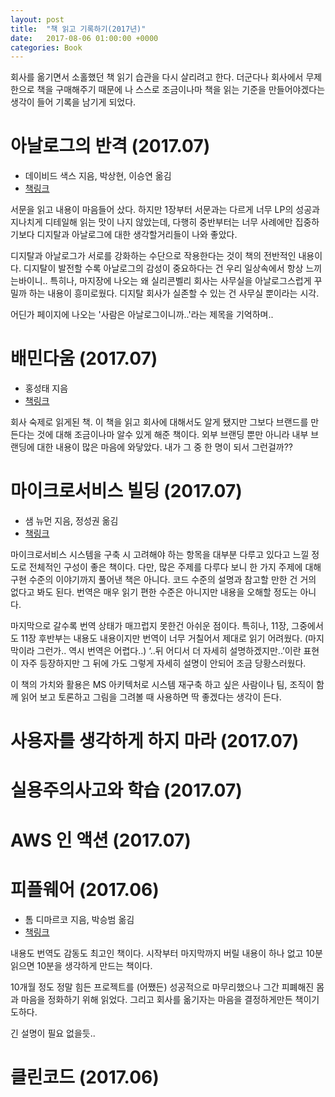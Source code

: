 ```yaml
---
layout: post
title:  "책 읽고 기록하기(2017년)"
date:   2017-08-06 01:00:00 +0000
categories: Book
---
```


회사를 옮기면서 소홀했던 책 읽기 습관을 다시 살리려고 한다.
더군다나 회사에서 무제한으로 책을 구매해주기 때문에 나 스스로 조금이나마 책을 읽는 기준을 만들어야겠다는 생각이 들어 기록을 남기게 되었다.

# 아날로그의 반격 (2017.07)

- 데이비드 색스 지음, 박상현, 이승연 옮김
- [책링크](http://www.kyobobook.co.kr/product/detailViewKor.laf?ejkGb=KOR&barcode=9791160560213)

서문을 읽고 내용이 마음들어 샀다.
하지만 1장부터 서문과는 다르게 너무 LP의 성공과 지나치게 디테일해 읽는 맛이 나지 않았는데,
다행히 중반부터는 너무 사례에만 집중하기보다 디지탈과 아날로그에 대한 생각할거리들이 나와 좋았다.

디지탈과 아날로그가 서로를 강화하는 수단으로 작용한다는 것이 책의 전반적인 내용이다.
디지탈이 발전할 수록 아날로그의 감성이 중요하다는 건 우리 일상속에서 항상 느끼는바이니..
특히나, 마지장에 나오는 왜 실리콘벨리 회사는 사무실을 아날로그스럽게 꾸밀까 하는 내용이 흥미로웠다.
디지탈 회사가 실존할 수 있는 건 사무실 뿐이라는 시각.

어딘가 페이지에 나오는 '사람은 아날로그이니까..'라는 제목을 기억하며..

# 배민다움 (2017.07)

- 홍성태 지음
- [책링크](http://www.kyobobook.co.kr/product/detailViewKor.laf?ejkGb=KOR&mallGb=KOR&barcode=9791187289081&orderClick=LAG&Kc=)

회사 숙제로 읽게된 책.
이 책을 읽고 회사에 대해서도 알게 됐지만 그보다 브랜드를 만든다는 것에 대해 조금이나마 알수 있게 해준 책이다.
외부 브랜딩 뿐만 아니라 내부 브랜딩에 대한 내용이 많은 마음에 와닿았다.
내가 그 중 한 명이 되서 그런걸까?? 

# 마이크로서비스 빌딩 (2017.07)

- 샘 뉴먼 지음, 정성권 옮김
- [책링크](http://www.hanbit.co.kr/store/books/look.php?p_code=B8584207882)

마이크로서비스 시스템을 구축 시 고려해야 하는 항목을 대부분 다루고 있다고 느낄 정도로 전체적인 구성이 좋은 책이다.
다만, 많은 주제를 다루다 보니 한 가지 주제에 대해 구현 수준의 이야기까지 풀어낸 책은 아니다. 코드 수준의 설명과 참고할 만한 건 거의 없다고 봐도 된다.
번역은 매우 읽기 편한 수준은 아니지만 내용을 오해할 정도는 아니다.

마지막으로 갈수록 번역 상태가 매끄럽지 못한건 아쉬운 점이다. 특히나, 11장, 그중에서도 11장 후반부는 내용도 내용이지만 번역이 너무 거칠어서 제대로 읽기 어려웠다. (마지막이라 그런가.. 역시 번역은 어렵다..)
‘..뒤 어디서 더 자세히 설명하겠지만..’이란 표현이 자주 등장하지만 그 뒤에 가도 그렇게 자세히 설명이 안되어 조금 당황스러웠다.

이 책의 가치와 활용은 MS 아키텍처로 시스템 재구축 하고 싶은 사람이나 팀, 조직이 함께 읽어 보고 토론하고 그림을 그려볼 때 사용하면 딱 좋겠다는 생각이 든다.

# 사용자를 생각하게 하지 마라 (2017.07)

# 실용주의사고와 학습 (2017.07)

# AWS 인 액션 (2017.07)

# 피플웨어 (2017.06)

- 톰 디마르코 지음, 박승범 옮김
- [책링크](http://www.kyobobook.co.kr/product/detailViewKor.laf?barcode=9788974422493)

내용도 번역도 감동도 최고인 책이다.
시작부터 마지막까지 버릴 내용이 하나 없고 10분 읽으면 10분을 생각하게 만드는 책이다.

10개월 정도 정말 힘든 프로젝트를 (어쨌든) 성공적으로 마무리했으나 그간 피폐해진 몸과 마음을 정화하기 위해 읽었다.
그리고 회사를 옮기자는 마음을 결정하게만든 책이기도하다.

긴 설명이 필요 없을듯..

# 클린코드 (2017.06)
